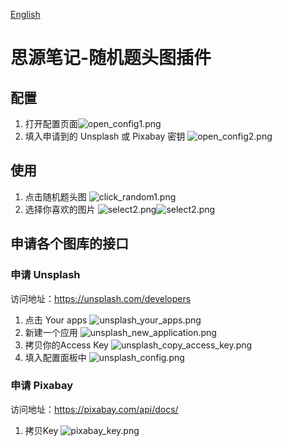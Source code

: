 [English](https://github.com/caohongliang92/siyuan-plugin-more-cover/blob/main/README.md)

# 思源笔记-随机题头图插件

## 配置

1. 打开配置页面![open_config1.png](https://github.com/caohongliang92/siyuan-plugin-more-cover/blob/main/images/open_config1.png)
2. 填入申请到的 Unsplash 或 Pixabay 密钥 ![open_config2.png](https://github.com/caohongliang92/siyuan-plugin-more-cover/blob/main/images/open_config2.png)

## 使用

1. 点击随机题头图 ![click_random1.png](https://github.com/caohongliang92/siyuan-plugin-more-cover/blob/main/images/click_random1.png)
2. 选择你喜欢的图片 ![select2.png](https://github.com/caohongliang92/siyuan-plugin-more-cover/blob/main/images/select.png)![select2.png](https://github.com/caohongliang92/siyuan-plugin-more-cover/blob/main/images/select2.png)

## 申请各个图库的接口

### 申请 Unsplash

访问地址：https://unsplash.com/developers

1. 点击 Your apps ![unsplash_your_apps.png](https://github.com/caohongliang92/siyuan-plugin-more-cover/blob/main/images/unsplash_your_apps.png)
2. 新建一个应用 ![unsplash_new_application.png](https://github.com/caohongliang92/siyuan-plugin-more-cover/blob/main/images/unsplash_new_application.png)
3. 拷贝你的Access Key ![unsplash_copy_access_key.png](https://github.com/caohongliang92/siyuan-plugin-more-cover/blob/main/images/unsplash_copy_access_key.png)
4. 填入配置面板中 ![unsplash_config.png](https://github.com/caohongliang92/siyuan-plugin-more-cover/blob/main/images/unsplash_config.png)

### 申请 Pixabay

访问地址：https://pixabay.com/api/docs/

1. 拷贝Key ![pixabay_key.png](https://github.com/caohongliang92/siyuan-plugin-more-cover/blob/main/images/pixabay_key.png)